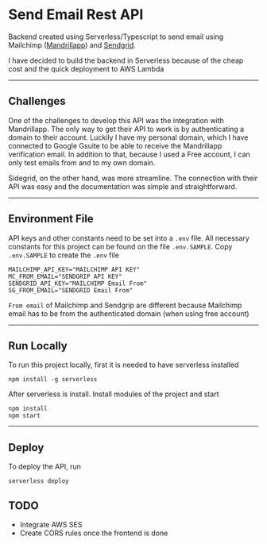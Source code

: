 # Send Email Rest API
Backend created using Serverless/Typescript to send email using Mailchimp ([Mandrillapp](https://mandrillapp.com/)) and [Sendgrid](https://sendgrid.com/).

I have decided to build the backend in Serverless because of the cheap cost and the quick deployment to AWS Lambda

---

## Challenges

One of the challenges to develop this API was the integration with Mandrillapp. The only way to get their API to work is by authenticating a domain to their account. Luckily I have my personal domain, which I have connected to Google Gsuite to be able to receive the Mandrillapp verification email. In addition to that, because I used a Free account, I can only test emails from and to my own domain.

Sidegrid, on the other hand, was more streamline. The connection with their API was easy and the documentation was simple and straightforward.

---

## Environment File

API keys and other constants need to be set into a `.env` file. All necessary constants for this project can be found on the file `.env.SAMPLE`. Copy `.env.SAMPLE` to create the `.env` file

```
MAILCHIMP_API_KEY="MAILCHIMP API KEY"
MC_FROM_EMAIL="SENDGRIP API KEY"
SENDGRID_API_KEY="MAILCHIMP Email From"
SG_FROM_EMAIL="SENDGRID Email From"
```

`From email` of Mailchimp and Sendgrip are different because Mailchimp email has to be from the authenticated domain (when using free account)

---

## Run Locally

To run this project locally, first it is needed to have serverless installed

```
npm install -g serverless
```

After serverless is install. Install modules of the project and start

```
npm install
npm start
```

---

## Deploy

To deploy the API, run

```
serverless deploy
```


## TODO

- Integrate AWS SES
- Create CORS rules once the frontend is done